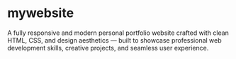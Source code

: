 # mywebsite
A fully responsive and modern personal portfolio website crafted with clean HTML, CSS, and design aesthetics — built to showcase professional web development skills, creative projects, and seamless user experience.
